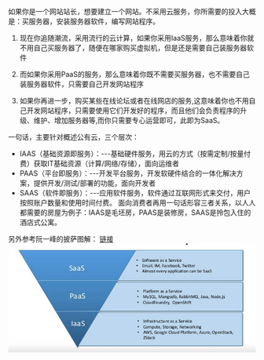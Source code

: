 如果你是一个网站站长，想要建立一个网站。不采用云服务，你所需要的投入大概是：买服务器，安装服务器软件，编写网站程序。
1. 现在你追随潮流，采用流行的云计算，如果你采用IaaS服务，那么意味着你就不用自己买服务器了，随便在哪家购买虚拟机，但是还是需要自己装服务器软件

2. 而如果你采用PaaS的服务，那么意味着你既不需要买服务器，也不需要自己装服务器软件，只需要自己开发网站程序

3. 如果你再进一步，购买某些在线论坛或者在线网店的服务,这意味着你也不用自己开发网站程序，只需要使用它们开发好的程序，而且他们会负责程序的升级、维护、增加服务器等,而你只需要专心运营即可，此即为SaaS。


一句话，主要针对概述公有云，三个层次：
- IAAS（基础资源即服务）：---基础硬件服务，用云的方式（按需定制/按量付费）获取IT基础资源（计算/网络/存储），面向运维者
- PAAS（平台即服务）：---开发平台服务，开发软硬件结合的一体化解决方案，提供开发/测试/部署的功能，面向开发者
- SAAS（软件即服务）：---应用软件服务，软件通过互联网形式来交付，用户按照账户数量和使用时间付费。
面向消费者再用一句话形容三者关系，以人人都需要的房屋为例子：IAAS是毛坯房，PAAS是装修房，SAAS是拎包入住的酒店式公寓。

另外参考阮一峰的披萨图解：
[链接](http://www.ruanyifeng.com/blog/2017/07/iaas-paas-saas.html)
![Alt text](https://github.com/marionlxy/material/blob/master/%E9%A1%B9%E7%9B%AE%E7%AE%A1%E7%90%86/images/bg2017072301.jpg "Optional title")